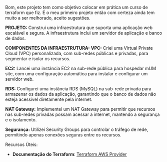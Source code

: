 Bom, este projeto tem como objetivo colocar em prática um curso de terraform que fiz.
É o meu primeiro projeto então com certeza ainda tem muito a ser melhorado, aceito sugestões.


**PROJETO:** Construi uma infraestrutura que suporta uma aplicação web escalável e segura. A infraestrutura inclui um servidor de aplicação e banco de dados.


**COMPONENTES DA INFRAESTRUTURA:**
**VPC:** Criei uma Virtual Private Cloud (VPC) personalizada, com sub-redes públicas e privadas, para segmentar e isolar os recursos.

**EC2:** Lancei uma instância EC2 na sub-rede pública para hospedar mUM site, com uma configuração automática para instalar e configurar um servidor web.

**RDS:** Configurei uma instância RDS (MySQL) na sub-rede privada para armazenar os dados da aplicação, garantindo que o banco de dados não esteja acessível diretamente pela internet.

**NAT Gateway:** Implementei um NAT Gateway para permitir que recursos nas sub-redes privadas possam acessar a internet, mantendo a segurança e o isolamento.

**Segurança:** Utilizei Security Groups para controlar o tráfego de rede, permitindo apenas conexões seguras entre os recursos.

Recursos Úteis:
- **Documentação do Terraform**: [Terraform AWS Provider](https://registry.terraform.io/providers/hashicorp/aws/latest/docs)
